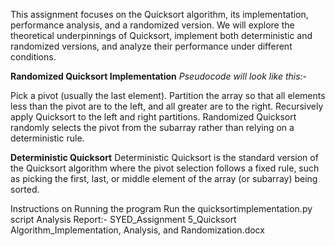 This assignment focuses on the Quicksort algorithm, its implementation, performance analysis, and a randomized version. We will explore the theoretical underpinnings of Quicksort, implement both deterministic and randomized versions, and analyze their performance under different conditions.

**Randomized Quicksort Implementation**
_Pseudocode will look like this:-_

Pick a pivot (usually the last element).
Partition the array so that all elements less than the pivot are to the left, and all greater are to the right.
Recursively apply Quicksort to the left and right partitions.
Randomized Quicksort randomly selects the pivot from the subarray rather than relying on a deterministic rule.

**Deterministic Quicksort**
Deterministic Quicksort is the standard version of the Quicksort algorithm where the pivot selection follows a fixed rule, such as picking the first, last, or middle element of the array (or subarray) being sorted.

Instructions on Running the program
Run the quicksortimplementation.py script
Analysis Report:- SYED_Assignment 5_Quicksort Algorithm_Implementation, Analysis, and Randomization.docx
